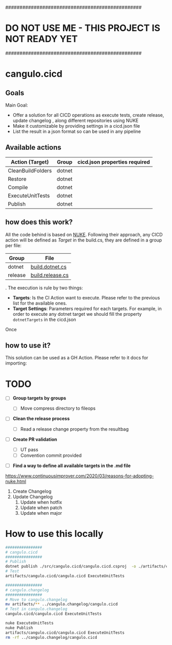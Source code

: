 ################################################
# DO NOT USE ME - THIS PROJECT IS NOT READY YET
################################################

# cangulo.cicd

## Goals

Main Goal:
* Offer a solution for all CICD operations as execute tests, create release, update changelog , along different repositories using NUKE
* Make it customizable  by providing settings in a cicd.json file
* List the result in a json format so can be used in any pipeline


## Available actions

| Action (Target)   | Group  | cicd.json properties required |
| ----------------- | ------ | ----------------------------- |
| CleanBuildFolders | dotnet |                               |
| Restore           | dotnet |                               |
| Compile           | dotnet |                               |
| ExecuteUnitTests  | dotnet |                               |
| Publish           | dotnet |                               |

## how does this work?

All the code behind is based on [NUKE](https://nuke.build). Following their approach, any CICD action will be defined as _Target_ in the build.cs, they are defined in a group per file:


| Group   | File                                                  |
| ------- | ----------------------------------------------------- |
| dotnet  | [build.dotnet.cs](src/cangulo.cicd/build.dotnet.cs)   |
| release | [build.release.cs](src/cangulo.cicd/build.release.cs) |

.  The execution is rule by two things:

* **Targets**: Is the CI Action want to execute. Please refer to the previous list for the available ones.
* **Target Settings**: Parameters required for each targets. For example, in order to execute any dotnet target we should fill the property `dotnetTargets` in the cicd.json

Once 

## how to use it?

This solution can be used as a GH Action. Please refer to it docs for importing:


# TODO

- [ ] **Group targets by groups** 
  - [ ] Move compress directory to fileops
- [ ] **Clean the release process** 
  - [ ] Read a release change property from the resultbag
- [ ] **Create PR validation**
  - [ ] UT pass
  - [ ] Convention commit provided
- [ ] **Find a way to define all available targets in the .md file**


https://www.continuousimprover.com/2020/03/reasons-for-adopting-nuke.html

1. Create Changelog
2. Update Changelog 
   1. Update when hotfix
   2. Update when patch
   3. Update when major


# How to use this locally

```bash
################
# cangulo.cicd
################
# Publish
dotnet publish ./src/cangulo.cicd/cangulo.cicd.csproj  -o ./artifacts/cangulo.cicd/ -r linux-x64 --self-contained
# Test
artifacts/cangulo.cicd/cangulo.cicd ExecuteUnitTests

################
# cangulo.changelog
################
# Move to cangulo.changelog
mv artifacts/** ../cangulo.changelog/cangulo.cicd
# Test in cangulo.changelog
cangulo.cicd/cangulo.cicd ExecuteUnitTests

nuke ExecuteUnitTests
nuke Publish
artifacts/cangulo.cicd/cangulo.cicd ExecuteUnitTests
rm -rf ../cangulo.changelog/cangulo.cicd


```